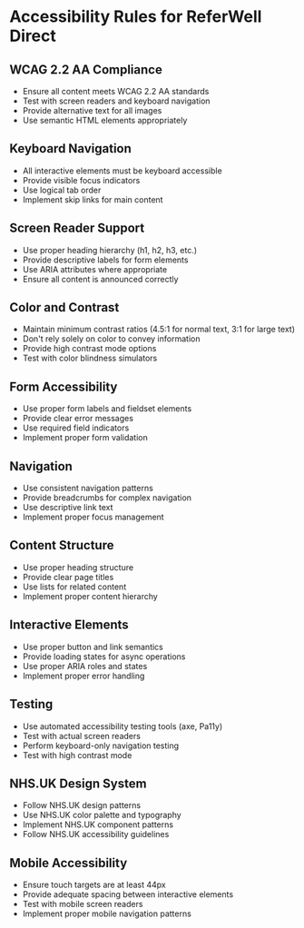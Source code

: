 # Accessibility Rules for ReferWell Direct

## WCAG 2.2 AA Compliance
- Ensure all content meets WCAG 2.2 AA standards
- Test with screen readers and keyboard navigation
- Provide alternative text for all images
- Use semantic HTML elements appropriately

## Keyboard Navigation
- All interactive elements must be keyboard accessible
- Provide visible focus indicators
- Use logical tab order
- Implement skip links for main content

## Screen Reader Support
- Use proper heading hierarchy (h1, h2, h3, etc.)
- Provide descriptive labels for form elements
- Use ARIA attributes where appropriate
- Ensure all content is announced correctly

## Color and Contrast
- Maintain minimum contrast ratios (4.5:1 for normal text, 3:1 for large text)
- Don't rely solely on color to convey information
- Provide high contrast mode options
- Test with color blindness simulators

## Form Accessibility
- Use proper form labels and fieldset elements
- Provide clear error messages
- Use required field indicators
- Implement proper form validation

## Navigation
- Use consistent navigation patterns
- Provide breadcrumbs for complex navigation
- Use descriptive link text
- Implement proper focus management

## Content Structure
- Use proper heading structure
- Provide clear page titles
- Use lists for related content
- Implement proper content hierarchy

## Interactive Elements
- Use proper button and link semantics
- Provide loading states for async operations
- Use proper ARIA roles and states
- Implement proper error handling

## Testing
- Use automated accessibility testing tools (axe, Pa11y)
- Test with actual screen readers
- Perform keyboard-only navigation testing
- Test with high contrast mode

## NHS.UK Design System
- Follow NHS.UK design patterns
- Use NHS.UK color palette and typography
- Implement NHS.UK component patterns
- Follow NHS.UK accessibility guidelines

## Mobile Accessibility
- Ensure touch targets are at least 44px
- Provide adequate spacing between interactive elements
- Test with mobile screen readers
- Implement proper mobile navigation patterns

